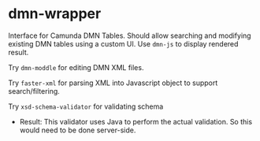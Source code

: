 # dmn-wrapper
Interface for Camunda DMN Tables. Should allow searching and modifying existing DMN
tables using a custom UI. Use `dmn-js` to display rendered result.

Try `dmn-moddle` for editing DMN XML files.

Try `faster-xml` for parsing XML into Javascript object to support search/filtering.

Try `xsd-schema-validator` for validating schema
- Result: This validator uses Java to perform the actual validation. So this would need to be done server-side.